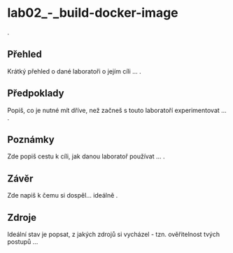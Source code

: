 # lab02_-_build-docker-image
.
## Přehled
Krátký přehled o dané laboratoři o jejím cíli ...
.
## Předpoklady
Popiš, co je nutné mít dříve, než začneš s touto laboratoří experimentovat ...
.
## Poznámky
Zde popiš cestu k cíli, jak danou laboratoř používat ...
.
## Závěr
Zde napiš k čemu si dospěl... ideálně
.
## Zdroje
Ideální stav je popsat, z jakých zdrojů si vycházel - tzn. ověřitelnost tvých postupů ...
